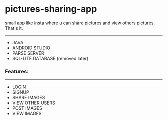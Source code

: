 # pictures-sharing-app
small app like insta where u can share pictures and view others pictures. That's it.
<hr>
<ul>
<li>JAVA</li>
<li>ANDROID STUDIO</li>
<li>PARSE SERVER</li>
<li>SQL-LITE DATABASE (removed later)</li>
</ul>

<h3>Features: </h3>
<hr>
<ul>
<li>LOGIN</li>
<li>SIGNUP</li>
<li>SHARE IMAGES</li>
<li>VIEW OTHER USERS</li>
<li>POST IMAGES</li>
<li>VIEW IMAGES</li>
</ul>
